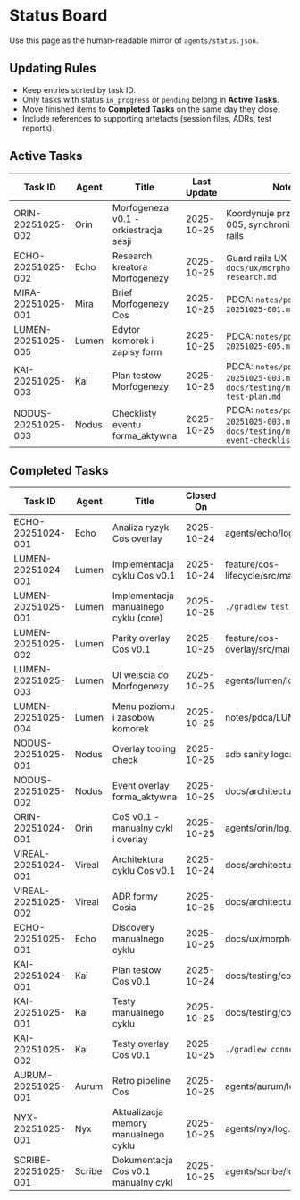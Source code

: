 # Status Board

Use this page as the human-readable mirror of `agents/status.json`.

## Updating Rules
- Keep entries sorted by task ID.
- Only tasks with status `in_progress` or `pending` belong in **Active Tasks**.
- Move finished items to **Completed Tasks** on the same day they close.
- Include references to supporting artefacts (session files, ADRs, test reports).

## Active Tasks
| Task ID | Agent | Title | Last Update | Notes |
|---------|-------|-------|-------------|-------|
| ORIN-20251025-002 | Orin | Morfogeneza v0.1 - orkiestracja sesji | 2025-10-25 | Koordynuje przyrosty 003-005, synchronizuje guard rails |
| ECHO-20251025-002 | Echo | Research kreatora Morfogenezy | 2025-10-25 | Guard rails UX - `docs/ux/morphogeneza-ux-research.md` |
| MIRA-20251025-001 | Mira | Brief Morfogenezy Cos | 2025-10-25 | PDCA: `notes/pdca/MIRA-20251025-001.md` |
| LUMEN-20251025-005 | Lumen | Edytor komorek i zapisy form | 2025-10-25 | PDCA: `notes/pdca/LUMEN-20251025-005.md` |
| KAI-20251025-003 | Kai | Plan testow Morfogenezy | 2025-10-25 | PDCA: `notes/pdca/KAI-20251025-003.md`, plan `docs/testing/morphogeneza-test-plan.md` |
| NODUS-20251025-003 | Nodus | Checklisty eventu forma_aktywna | 2025-10-25 | PDCA: `notes/pdca/NODUS-20251025-003.md`, checklist `docs/testing/morphogeneza-event-checklist.md` |

## Completed Tasks
| Task ID | Agent | Title | Closed On | References |
|---------|-------|-------|-----------|------------|
| ECHO-20251024-001 | Echo | Analiza ryzyk Cos overlay | 2025-10-24 | agents/echo/log.md |
| LUMEN-20251024-001 | Lumen | Implementacja cyklu Cos v0.1 | 2025-10-24 | feature/cos-lifecycle/src/main/java/com/example/cos/lifecycle/CosLifecycleEngine.kt |
| LUMEN-20251025-001 | Lumen | Implementacja manualnego cyklu (core) | 2025-10-25 | `./gradlew test` |
| LUMEN-20251025-002 | Lumen | Parity overlay Cos v0.1 | 2025-10-25 | feature/cos-overlay/src/main/java/com/example/cos/overlay/LifecycleOverlayService.kt |
| LUMEN-20251025-003 | Lumen | UI wejscia do Morfogenezy | 2025-10-25 | agents/lumen/log.md |
| LUMEN-20251025-004 | Lumen | Menu poziomu i zasobow komorek | 2025-10-25 | notes/pdca/LUMEN-20251025-004.md |
| NODUS-20251025-001 | Nodus | Overlay tooling check | 2025-10-25 | adb sanity logcat |
| NODUS-20251025-002 | Nodus | Event overlay forma_aktywna | 2025-10-25 | docs/architecture/ADR-2025-10-25-morfogeneza.md |
| ORIN-20251024-001 | Orin | CoS v0.1 - manualny cykl i overlay | 2025-10-25 | agents/orin/log.md |
| VIREAL-20251024-001 | Vireal | Architektura cyklu Cos v0.1 | 2025-10-24 | docs/architecture/ADR-2025-10-24-cos-architecture.md |
| VIREAL-20251025-002 | Vireal | ADR formy Cosia | 2025-10-25 | docs/architecture/ADR-2025-10-25-morfogeneza.md |
| ECHO-20251025-001 | Echo | Discovery manualnego cyklu | 2025-10-25 | docs/ux/morphogeneza-ux-research.md |
| KAI-20251024-001 | Kai | Plan testow Cos v0.1 | 2025-10-24 | docs/testing/cos-v0.1-test-plan.md |
| KAI-20251025-001 | Kai | Testy manualnego cyklu | 2025-10-25 | docs/testing/cos-v0.1-test-plan.md |
| KAI-20251025-002 | Kai | Testy overlay Cos v0.1 | 2025-10-25 | `./gradlew connectedDebugAndroidTest` |
| AURUM-20251025-001 | Aurum | Retro pipeline Cos | 2025-10-25 | agents/aurum/log.md |
| NYX-20251025-001 | Nyx | Aktualizacja memory manualnego cyklu | 2025-10-25 | agents/nyx/log.md |
| SCRIBE-20251025-001 | Scribe | Dokumentacja Cos v0.1 manualny cykl | 2025-10-25 | agents/scribe/log.md |



